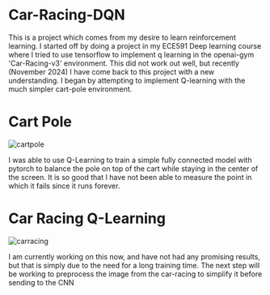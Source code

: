 # Car-Racing-DQN
This is a project which comes from my desire to learn reinforcement learning. I started off by doing a project in my ECE591 Deep learning course where I tried to use tensorflow to implement q learning in the openai-gym 'Car-Racing-v3' environment. This did not work out well, but recently (November 2024) I have come back to this project with a new understanding. I began by attempting to implement Q-learning with the much simpler cart-pole environment.

# Cart Pole
![cartpole](https://github.com/user-attachments/assets/7762eca4-1209-47bc-8793-aa8ab4c8fbff)


I was able to use Q-Learning to train a simple fully connected model with pytorch to balance the pole on top of the cart while staying in the center of the screen. It is so good that I have not been able to measure the point in which it fails since it runs forever.

# Car Racing Q-Learning
![carracing](https://github.com/user-attachments/assets/9f186281-e001-4f6e-99db-00228a8f46dd)


I am currently working on this now, and have not had any promising results, but that is simply due to the need for a long training time. The next step will be working to preprocess the image from the car-racing to simplify it before sending to the CNN
